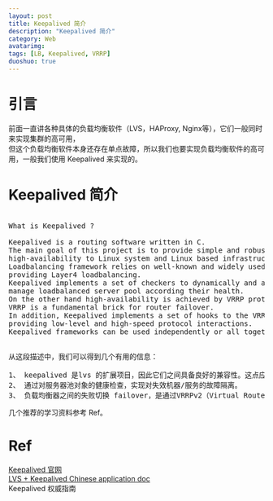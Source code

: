 ```yaml
---
layout: post
title: Keepalived 简介
description: "Keepalived 简介"
category: Web
avatarimg:
tags: [LB, Keepalived, VRRP]
duoshuo: true
---
```


# 引言
前面一直讲各种具体的负载均衡软件（LVS，HAProxy, Nginx等），它们一般同时来实现集群的高可用，  
但这个负载均衡软件本身还存在单点故障，所以我们也要实现负载均衡软件的高可用，一般我们使用 Keepalived 来实现的。

# Keepalived 简介

<pre>

What is Keepalived ?

Keepalived is a routing software written in C. 
The main goal of this project is to provide simple and robust facilities for loadbalancing and 
high-availability to Linux system and Linux based infrastructures. 
Loadbalancing framework relies on well-known and widely used Linux Virtual Server (IPVS) kernel module 
providing Layer4 loadbalancing. 
Keepalived implements a set of checkers to dynamically and adaptively maintain and 
manage loadbalanced server pool according their health. 
On the other hand high-availability is achieved by VRRP protocol. 
VRRP is a fundamental brick for router failover. 
In addition, Keepalived implements a set of hooks to the VRRP finite state machine 
providing low-level and high-speed protocol interactions. 
Keepalived frameworks can be used independently or all together to provide resilient infrastructures.

</pre>

<pre>
从这段描述中，我们可以得到几个有用的信息：

1、 keepalived 是lvs 的扩展项目，因此它们之间具备良好的兼容性。这点应该是keepalived部署比其他类似工具能更简洁的原因吧！
2、 通过对服务器池对象的健康检查，实现对失效机器/服务的故障隔离。
3、 负载均衡器之间的失败切换 failover，是通过VRRPv2（Virtual Router Redundancy Protocol）stack 实现的。
</pre>

几个推荐的学习资料参考 Ref。

# Ref
[Keepalived 官网](http://www.keepalived.org/)  
[LVS + Keepalived Chinese application doc](http://www.keepalived.org/pdf/sery-lvs-cluster.pdf)  
Keepalived 权威指南
